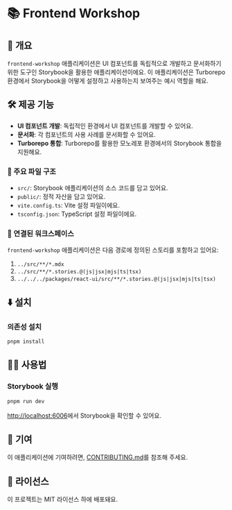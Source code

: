 # 📚 Frontend Workshop

## 📖 개요

`frontend-workshop` 애플리케이션은 UI 컴포넌트를 독립적으로 개발하고 문서화하기 위한 도구인 Storybook을 활용한 애플리케이션이에요. 이 애플리케이션은 Turborepo 환경에서 Storybook을 어떻게 설정하고 사용하는지 보여주는 예시 역할을 해요.

## 🛠️ 제공 기능

- **UI 컴포넌트 개발**: 독립적인 환경에서 UI 컴포넌트를 개발할 수 있어요.
- **문서화**: 각 컴포넌트의 사용 사례를 문서화할 수 있어요.
- **Turborepo 통합**: Turborepo를 활용한 모노레포 환경에서의 Storybook 통합을 지원해요.

### 📂 주요 파일 구조

- `src/`: Storybook 애플리케이션의 소스 코드를 담고 있어요.
- `public/`: 정적 자산을 담고 있어요.
- `vite.config.ts`: Vite 설정 파일이에요.
- `tsconfig.json`: TypeScript 설정 파일이에요.

### 🔗 연결된 워크스페이스

`frontend-workshop` 애플리케이션은 다음 경로에 정의된 스토리를 포함하고 있어요:

1. `../src/**/*.mdx`
2. `../src/**/*.stories.@(js|jsx|mjs|ts|tsx)`
3. `../../../packages/react-ui/src/**/*.stories.@(js|jsx|mjs|ts|tsx)`

## ⬇️ 설치

### 의존성 설치

```bash
pnpm install
```

## 🧑‍💻 사용법

### Storybook 실행

```bash
pnpm run dev
```

[http://localhost:6006](http://localhost:6006)에서 Storybook을 확인할 수 있어요.

## 🤝 기여

이 애플리케이션에 기여하려면, [CONTRIBUTING.md](../../CONTRIBUTING.md)를 참조해 주세요.

## 📜 라이선스

이 프로젝트는 MIT 라이선스 하에 배포돼요.
